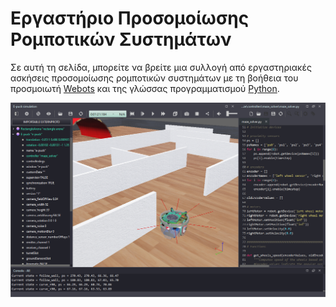 # Εργαστήριο Προσομοίωσης Ρομποτικών Συστημάτων

Σε αυτή τη σελίδα, μπορείτε να βρείτε μια συλλογή από εργαστηριακές ασκήσεις προσομοίωσης ρομποτικών συστημάτων με τη βοήθεια του προσμοιωτή [Webots](https://cyberbotics.com/) και της γλώσσας προγραμματισμού [Python](https://www.python.org/). 

![screenshot_Webots](Webots.png)